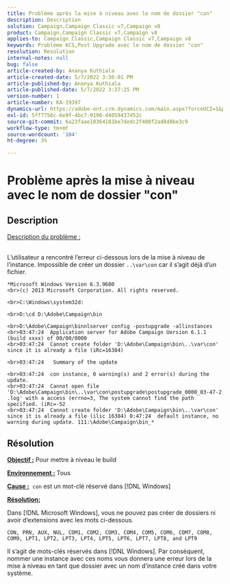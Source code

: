 ```yaml
---
title: Problème après la mise à niveau avec le nom de dossier "con"
description: Description
solution: Campaign,Campaign Classic v7,Campaign v8
product: Campaign,Campaign Classic v7,Campaign v8
applies-to: Campaign Classic,Campaign Classic v7,Campaign v8
keywords: Problème KCS,Post Upgrade avec le nom de dossier "con"
resolution: Resolution
internal-notes: null
bug: false
article-created-by: Ananya Kuthiala
article-created-date: 5/7/2022 3:36:01 PM
article-published-by: Ananya Kuthiala
article-published-date: 5/7/2022 3:37:25 PM
version-number: 1
article-number: KA-19397
dynamics-url: https://adobe-ent.crm.dynamics.com/main.aspx?forceUCI=1&pagetype=entityrecord&etn=knowledgearticle&id=71a05960-1bce-ec11-a7b5-0022480a8e40
exl-id: 5ff7756c-6e9f-4bc7-9190-d4059437d52c
source-git-commit: 6a23faae10364181be7dedc2f408f2ad8d8be3c9
workflow-type: tm+mt
source-wordcount: '104'
ht-degree: 3%

---
```


# Problème après la mise à niveau avec le nom de dossier &quot;con&quot;

## Description

<u>Description du problème :</u>

<br>L’utilisateur a rencontré l’erreur ci-dessous lors de la mise à niveau de l’instance. Impossible de créer un dossier `..\var\con` car il s’agit déjà d’un fichier.

```
*Microsoft Windows Version 6.3.9600
<br>(c) 2013 Microsoft Corporation. All rights reserved. 

<br>C:\Windows\system32d: 

<br>D:\cd D:\Adobe\Campaign\bin 

<br>D:\Adobe\Campaign\binnlserver config -postupgrade -allinstances
<br>03:47:24  Application server for Adobe Campaign Uersion 6.1.1 (build xxxx) of 00/00/0000
<br>03:47:24  Cannot create folder 'D:\Adobe\Campaign\bin\..\var\con' since it is already a file (iRc=16384) 

<br>03:47:24   Summary of the update

<br>03:47:24  con instance, 0 warning(s) and 2 error(s) during the update.
<br>03:47:24  Cannot open file 'D:\Adobe\Campaign\bin\..\var\con\postupgrade\postupgrade_0000_03-47-2 .log' with a access (errno=3, The system cannot find the path specified. (iRc=-52
<br>03:47:24  Cannot create folder 'D:\Adobe\Campaign\bin\..\var\con' since it is already a file (ilic 16384) 0:47:24  default instance, no warning during update. 111:\Adobe\Campaign\bin_*
```

## Résolution


<b><u>Objectif :</u></b> Pour mettre à niveau le build

<b><u>Environnement :</u></b> Tous

<b><u>Cause :</u></b>  `con` est un mot-clé réservé dans [!DNL Windows]

<b><u>Résolution:</u></b>

Dans [!DNL Microsoft Windows], vous ne pouvez pas créer de dossiers ni avoir d’extensions avec les mots ci-dessous.

`CON, PRN, AUX, NUL, COM1, COM2, COM3, COM4, COM5, COM6, COM7, COM8, COM9, LPT1, LPT2, LPT3, LPT4, LPT5, LPT6, LPT7, LPT8, and LPT9`

Il s’agit de mots-clés réservés dans [!DNL Windows]. Par conséquent, nommer une instance avec ces noms vous donnera une erreur lors de la mise à niveau en tant que dossier avec un nom d’instance créé dans votre système.
